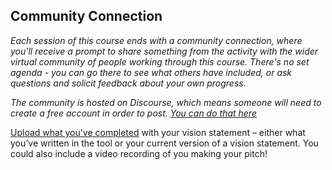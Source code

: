 ## Community Connection

*Each session of this course ends with a community connection, where you'll receive a prompt to share something from the activity with the wider virtual community of people working through this course.
There's no set agenda - you can go there to see what others have included, or ask questions and solicit feedback about your own progress.* 

*The community is hosted on Discourse, which means someone will need to create a free account in order to post. [You can do that here](https://community.p2pu.org/c/making-learning)*

[Upload what you've completed](https://community.p2pu.org/t/session-1-setting-a-vision-for-making/2536) with your vision statement – either what you’ve written in the tool or your current version of a vision statement. You could also include a video recording of you making your pitch! 
